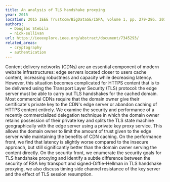 ```yaml
---
title: An analysis of TLS handshake proxying
year: 2015
location: 2015 IEEE Trustcom/BigDataSE/ISPA, volume 1, pp. 279-286. 2015.
authors: 
  - Douglas Stebila
  - nick-sullivan
url: https://ieeexplore.ieee.org/abstract/document/7345293/
related_areas:
  - cryptography
  - authentication
---
```


Content delivery networks (CDNs) are an essential component of modern website infrastructures: edge servers located closer to users cache content, increasing robustness and capacity while decreasing latency. However, this situation becomes complicated for HTTPS content that is to be delivered using the Transport Layer Security (TLS) protocol: the edge server must be able to carry out TLS handshakes for the cached domain. Most commercial CDNs require that the domain owner give their certificate's private key to the CDN's edge server or abandon caching of HTTPS content entirely. We examine the security and performance of a recently commercialized delegation technique in which the domain owner retains possession of their private key and splits the TLS state machine geographically with the edge server using a private key proxy service. This allows the domain owner to limit the amount of trust given to the edge server while maintaining the benefits of CDN caching. On the performance front, we find that latency is slightly worse compared to the insecure approach, but still significantly better than the domain owner serving the content directly. On the security front, we enumerate the security goals for TLS handshake proxying and identify a subtle difference between the security of RSA key transport and signed-Diffie-Hellman in TLS handshake proxying, we also discuss timing side channel resistance of the key server and the effect of TLS session resumption.
